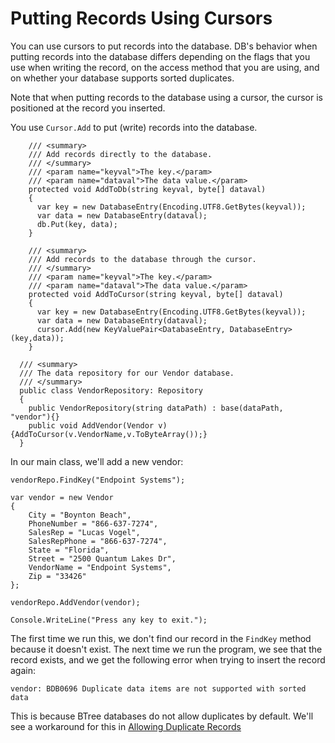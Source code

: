 # Putting Records Using Cursors

You can use cursors to put records into the database. DB's behavior when putting records into the database differs depending on the flags that you use when writing the record, on the access method that you are using, and on whether your database supports sorted duplicates. 

Note that when putting records to the database using a cursor, the cursor is positioned at the record you inserted. 

You use `Cursor.Add` to put (write) records into the database. 

```
    /// <summary>
    /// Add records directly to the database.
    /// </summary>
    /// <param name="keyval">The key.</param>
    /// <param name="dataval">The data value.</param>
    protected void AddToDb(string keyval, byte[] dataval)
    {
      var key = new DatabaseEntry(Encoding.UTF8.GetBytes(keyval));
      var data = new DatabaseEntry(dataval);
      db.Put(key, data);
    }

    /// <summary>
    /// Add records to the database through the cursor.
    /// </summary>
    /// <param name="keyval">The key.</param>
    /// <param name="dataval">The data value.</param>
    protected void AddToCursor(string keyval, byte[] dataval)
    {
      var key = new DatabaseEntry(Encoding.UTF8.GetBytes(keyval));
      var data = new DatabaseEntry(dataval);
      cursor.Add(new KeyValuePair<DatabaseEntry, DatabaseEntry>(key,data));      
    }

  /// <summary>
  /// The data repository for our Vendor database.
  /// </summary>
  public class VendorRepository: Repository
  {
    public VendorRepository(string dataPath) : base(dataPath, "vendor"){}
    public void AddVendor(Vendor v){AddToCursor(v.VendorName,v.ToByteArray());}
  }
```
In our main class, we'll add a new vendor:

```
vendorRepo.FindKey("Endpoint Systems");

var vendor = new Vendor
{
    City = "Boynton Beach",
    PhoneNumber = "866-637-7274",
    SalesRep = "Lucas Vogel",
    SalesRepPhone = "866-637-7274",
    State = "Florida",
    Street = "2500 Quantum Lakes Dr",
    VendorName = "Endpoint Systems",
    Zip = "33426"
};

vendorRepo.AddVendor(vendor);

Console.WriteLine("Press any key to exit.");

```
The first time we run this, we don't find our record in the `FindKey` method because it doesn't exist. The next time we run the program, we see that the record exists, and we get the following error when trying to insert the record again:
```
vendor: BDB0696 Duplicate data items are not supported with sorted data
```

This is because BTree databases do not allow duplicates by default. We'll see a workaround for this in [Allowing Duplicate Records](allowing-duplicate-records.md)